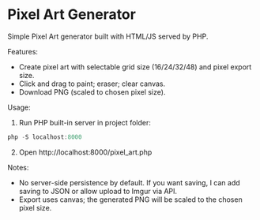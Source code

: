 # Pixel Art Generator

Simple Pixel Art generator built with HTML/JS served by PHP.

Features:
- Create pixel art with selectable grid size (16/24/32/48) and pixel export size.
- Click and drag to paint; eraser; clear canvas.
- Download PNG (scaled to chosen pixel size).

Usage:
1. Run PHP built-in server in project folder:
```powershell
php -S localhost:8000
```
2. Open http://localhost:8000/pixel_art.php

Notes:
- No server-side persistence by default. If you want saving, I can add saving to JSON or allow upload to Imgur via API.
- Export uses canvas; the generated PNG will be scaled to the chosen pixel size.

